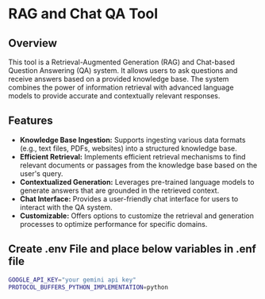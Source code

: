# RAG and Chat QA Tool

## Overview

This tool is a Retrieval-Augmented Generation (RAG) and Chat-based Question Answering (QA) system. It allows users to ask questions and receive answers based on a provided knowledge base. The system combines the power of information retrieval with advanced language models to provide accurate and contextually relevant responses.

## Features

*   **Knowledge Base Ingestion:** Supports ingesting various data formats (e.g., text files, PDFs, websites) into a structured knowledge base.
*   **Efficient Retrieval:** Implements efficient retrieval mechanisms to find relevant documents or passages from the knowledge base based on the user's query.
*   **Contextualized Generation:** Leverages pre-trained language models to generate answers that are grounded in the retrieved context.
*   **Chat Interface:** Provides a user-friendly chat interface for users to interact with the QA system.
*   **Customizable:** Offers options to customize the retrieval and generation processes to optimize performance for specific domains.

## Create .env File and place below variables in .enf file
```bash
GOOGLE_API_KEY="your gemini api key"
PROTOCOL_BUFFERS_PYTHON_IMPLEMENTATION=python
```